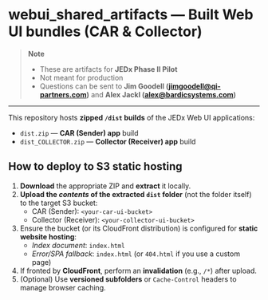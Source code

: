 # webui_shared_artifacts — Built Web UI bundles (CAR & Collector)

> **Note**  
> - These are artifacts for **JEDx Phase II Pilot**  
> - Not meant for production  
> - Questions can be sent to **Jim Goodell (jimgoodell@qi-partners.com)** and **Alex Jackl (alex@bardicsystems.com)**

---

This repository hosts **zipped `/dist` builds** of the JEDx Web UI applications:
- `dist.zip` — **CAR (Sender) app** build
- `dist_COLLECTOR.zip` — **Collector (Receiver) app** build

## How to deploy to S3 static hosting
1. **Download** the appropriate ZIP and **extract** it locally.  
2. **Upload the *contents* of the extracted `dist` folder** (not the folder itself) to the target S3 bucket:  
   - CAR (Sender): `<your-car-ui-bucket>`  
   - Collector (Receiver): `<your-collector-ui-bucket>`
3. Ensure the bucket (or its CloudFront distribution) is configured for **static website hosting**:  
   - *Index document*: `index.html`  
   - *Error/SPA fallback*: `index.html` (or `404.html` if you use a custom page)  
4. If fronted by **CloudFront**, perform an **invalidation** (e.g., `/*`) after upload.  
5. (Optional) Use **versioned subfolders** or `Cache-Control` headers to manage browser caching.
